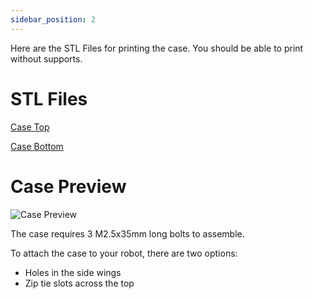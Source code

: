 ```yaml
---
sidebar_position: 2
---
```

Here are the STL Files for printing the case. You should be able to print without supports. 

<!-- truncate -->

# STL Files

[Case Top](./2025-08-08-Case-STL-Files/Case-top.stl)

[Case Bottom](./2025-08-08-Case-STL-Files/Case-bottom.stl)

# Case Preview 
![Case Preview](./2025-08-08-Case-STL-Files/case.jpg)

The case requires 3 M2.5x35mm long bolts to assemble. 

To attach the case to your robot, there are two options:
- Holes in the side wings
- Zip tie slots across the top

